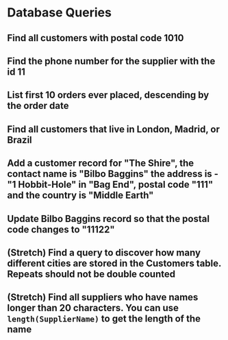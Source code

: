 # Database Queries

## Find all customers with postal code 1010

<!-- SELECT * from customers where postalcode = 1010; -->

## Find the phone number for the supplier with the id 11

<!-- SELECT * from suppliers where supplierid = 11; -->

## List first 10 orders ever placed, descending by the order date

<!-- SELECT * FROM orders where orderid < 10258
	order by orderid desc; -->

## Find all customers that live in London, Madrid, or Brazil

<!-- select * from customers
  where city = 'Madrid' or city = 'London' or country = 'Brazil'; -->

## Add a customer record for "The Shire", the contact name is "Bilbo Baggins" the address is -"1 Hobbit-Hole" in "Bag End", postal code "111" and the country is "Middle Earth"

<!-- insert into customers (
	customername,
    contactname,
    address,
    city,
    postalcode,
    country
)
values ('The Shire', 'Bilbo Baggins', '1 Hobbit Hole', 'Bag End', '111', 'Middle Earth') -->

## Update Bilbo Baggins record so that the postal code changes to "11122"

<!-- update customers
set postalcode = '11122'
where customerid = 92 -->

## (Stretch) Find a query to discover how many different cities are stored in the Customers table. Repeats should not be double counted

## (Stretch) Find all suppliers who have names longer than 20 characters. You can use `length(SupplierName)` to get the length of the name

<!-- select * from customers
where customerid = 1;

select * from customers
where city = 'Berlin';

select * from customers
where city like  'B%';

select * from customers
where city like 'B%' and customerid < 10;

select * from customers
where city like 'B%' or customerid >= 10;

select * from customers
where city like 'B%' and customerid >= 10
order by city desc;

select * from customers
where city like 'B%' and customerid >= 10
order by city desc
limit 5;

insert into shippers (shippername, phone)
values ('UPS', '(919) 234-1234');

update shippers
set phone = '1234567890', shippername = 'UPS unlimited'
where shipperid = 4; -->
